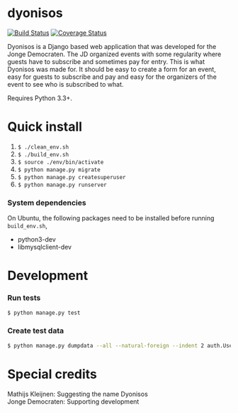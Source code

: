 # dyonisos
[![Build Status](https://travis-ci.org/jonge-democraten/dyonisos.svg?branch=master)](https://travis-ci.org/jonge-democraten/dyonisos) [![Coverage Status](https://coveralls.io/repos/github/jonge-democraten/dyonisos/badge.svg?branch=tests)](https://coveralls.io/github/jonge-democraten/dyonisos?branch=tests)   

Dyonisos is a Django based web application that was developed for the
Jonge Democraten. The JD organized events with some regularity where
guests have to subscribe and sometimes pay for entry. This is what
Dyonisos was made for. It should be easy to create a form for an event,
easy for guests to subscribe and pay and easy for the organizers of the
event to see who is subscribed to what.

Requires Python 3.3+.

Quick install
============
1. `$ ./clean_env.sh`
1. `$ ./build_env.sh`
1. `$ source ./env/bin/activate`
1. `$ python manage.py migrate`
1. `$ python manage.py createsuperuser`
1. `$ python manage.py runserver`

### System dependencies
On Ubuntu, the following packages need to be installed before running `build_env.sh`,
- python3-dev
- libmysqlclient-dev

Development
===========

### Run tests
```bash
$ python manage.py test
```

### Create test data
```bash
$ python manage.py dumpdata --all --natural-foreign --indent 2 auth.User auth.Group subscribe > events/fixtures/test_data.json 
```

Special credits
===============
Mathijs Kleijnen: 
    Suggesting the name Dyonisos  
Jonge Democraten: 
    Supporting development
